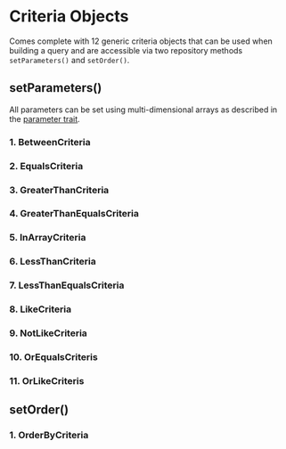 # Criteria Objects

Comes complete with 12 generic criteria objects that can be used when building a query and are accessible via two repository methods `setParameters()` and `setOrder()`.

## setParameters()
All parameters can be set using multi-dimensional arrays as described in the [parameter trait](https://github.com/WebConfection/package-laravel-repositories/tree/master/src/Traits).

### 1. BetweenCriteria

### 2. EqualsCriteria

### 3. GreaterThanCriteria

### 4. GreaterThanEqualsCriteria

### 5. InArrayCriteria

### 6. LessThanCriteria

### 7. LessThanEqualsCriteria

### 8. LikeCriteria

### 9. NotLikeCriteria

### 10. OrEqualsCriteris

### 11. OrLikeCriteris

## setOrder()

### 1. OrderByCriteria


